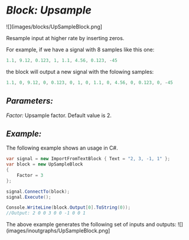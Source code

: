 # *Block: Upsample*
![](images/blocks/UpSampleBlock.png]

Resample input at higher rate by inserting zeros.

For example, if we have a signal with 8 samples like this one:
```csharp
1.1, 9.12, 0.123, 1, 1.1, 4.56, 0.123, -45
```

the block will output a new signal with the folowing samples:
```csharp
1.1, 0, 9.12, 0, 0.123, 0, 1, 0, 1.1, 0, 4.56, 0, 0.123, 0, -45
```


## *Parameters:*

*Factor:* Upsample factor. Default value is 2.

## *Example:*

The following example shows an usage in C#.

```csharp
var signal = new ImportFromTextBlock { Text = "2, 3, -1, 1" };
var block = new UpSampleBlock
{
    Factor = 3
};

signal.ConnectTo(block);
signal.Execute();

Console.WriteLine(block.Output[0].ToString(0));
//Output: 2 0 0 3 0 0 -1 0 0 1
```

The above example generates the following set of inputs and outputs:
![](images/inoutgraphs/UpSampleBlock.png]

